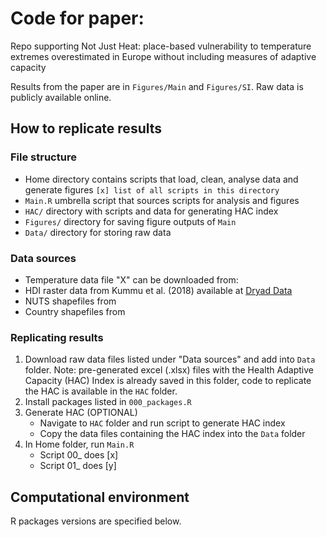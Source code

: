 # Code for paper: 

Repo supporting Not Just Heat: place-based vulnerability to temperature extremes overestimated in Europe without including measures of adaptive capacity

Results from the paper are in `Figures/Main` and `Figures/SI`. Raw data is publicly available online.

## How to replicate results

### File structure
- Home directory contains scripts that load, clean, analyse data and generate figures
`[x] list of all scripts in this directory`
- `Main.R` umbrella script that sources scripts for analysis and figures
- `HAC/` directory with scripts and data for generating HAC index
- `Figures/` directory for saving figure outputs of `Main`
- `Data/` directory for storing raw data 


### Data sources
- Temperature data file "X" can be downloaded from: 
- HDI raster data from Kummu et al. (2018) available at [Dryad Data](https://datadryad.org/stash/dataset/doi:10.5061/dryad.dk1j0)
- NUTS shapefiles from
- Country shapefiles from

### Replicating results
1. Download raw data files listed under "Data sources" and add into `Data` folder. Note: pre-generated excel (.xlsx) files with the Health Adaptive Capacity (HAC) Index is already saved in this folder, code to replicate the HAC is available in the `HAC` folder. 
2. Install packages listed in `000_packages.R`
3. Generate HAC (OPTIONAL)
   - Navigate to `HAC` folder and run script to generate HAC index  
   - Copy the data files containing the HAC index into the `Data` folder
4. In Home folder, run `Main.R`
   - Script 00_ does [x]
   - Script 01_ does [y]


## Computational environment


R packages versions are specified below.
